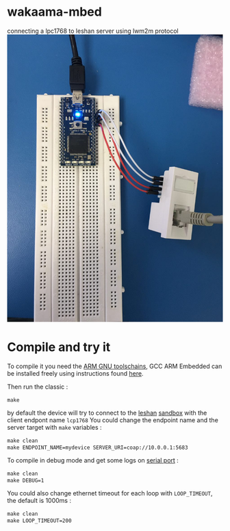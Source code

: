 # wakaama-mbed
connecting a lpc1768 to leshan server using lwm2m protocol
<span class="images">![](https://github.com/mohesk/wakaama-mbed/blob/master/PastedGraphic-1-1.tiff)</span>
# Compile and try it
To compile it you need the [ARM GNU toolschains](https://launchpad.net/gcc-arm-embedded), 
GCC ARM Embedded can be installed freely using instructions found [here](http://gnuarmeclipse.livius.net/blog/toolchain-install/).

Then run the classic :
```
make
```
by default the device will try to connect to the [leshan](https://github.com/eclipse/leshan) [sandbox](http://leshan.eclipse.org/#/clients) with the client endpont name `lcp1768`
You could change the endpoint name and the server target with `make` variables :
```
make clean
make ENDPOINT_NAME=mydevice SERVER_URI=coap://10.0.0.1:5683
```

To compile in debug mode and get some logs on [serial port](https://developer.mbed.org/handbook/SerialPC#host-interface-and-terminal-application) : 
```
make clean
make DEBUG=1
```

You could also change ethernet timeout for each loop with `LOOP_TIMEOUT`, the default is 1000ms :
```
make clean
make LOOP_TIMEOUT=200
```
